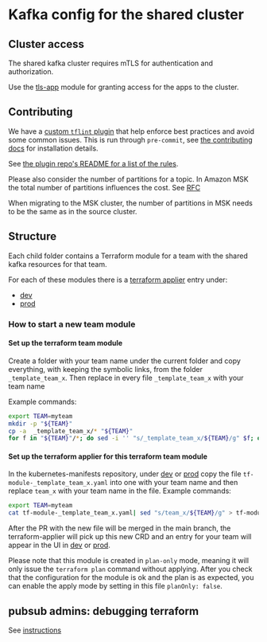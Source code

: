 # Kafka config for the shared cluster

## Cluster access
The shared kafka cluster requires mTLS for authentication and authorization.

Use the [tls-app](../../modules/tls-app) module for granting access for the apps to the cluster.

## Contributing

We have a [custom `tflint` plugin](https://github.com/utilitywarehouse/tflint-ruleset-kafka-config) that help enforce best practices and avoid some
common issues. This is run through `pre-commit`, see [the contributing
docs](../../CONTRIBUTING.md) for installation details. 

See [the plugin repo's README for a list of the rules](https://github.com/utilitywarehouse/tflint-ruleset-kafka-config/blob/main/README.md#rules).

Please also consider the number of partitions for a topic. In Amazon MSK the total number of partitions influences the cost. See [RFC](https://wiki.uw.systems/posts/amazon-msk-managed-kafka-9kjst9t5#h97za-msk)

When migrating to the MSK cluster, the number of partitions in MSK needs to be the same as in the source cluster.

## Structure
Each child folder contains a Terraform module for a team with the shared kafka resources for that team.

For each of these modules there is a [terraform applier](https://github.com/utilitywarehouse/terraform-applier) entry under:
- [dev](https://github.com/utilitywarehouse/kubernetes-manifests/tree/master/dev-aws/pubsub/msk)
- [prod](https://github.com/utilitywarehouse/kubernetes-manifests/tree/master/prod-aws/pubsub/msk)

### How to start a new team module

#### Set up the terraform team module
Create a folder with your team name under the current folder and copy everything, with keeping the symbolic links, from the folder `_template_team_x`. 
Then replace in every file `_template_team_x` with your team name
   
Example commands:
```bash
export TEAM=myteam
mkdir -p "${TEAM}"
cp -a  _template_team_x/* "${TEAM}"
for f in "${TEAM}"/*; do sed -i '' "s/_template_team_x/${TEAM}/g" $f; done
```

#### Set up the terraform applier for this terraform team module
In the kubernetes-manifests repository, under [dev](https://github.com/utilitywarehouse/kubernetes-manifests/tree/master/dev-aws/pubsub/msk) or [prod](https://github.com/utilitywarehouse/kubernetes-manifests/tree/master/prod-aws/pubsub/msk) 
copy the file `tf-module-_template_team_x.yaml` into one with your team name and then replace `team_x` with your team name in the file.
Example commands:
```bash
export TEAM=myteam
cat tf-module-_template_team_x.yaml| sed "s/team_x/${TEAM}/g" > tf-module-${TEAM}.yaml 
```

After the PR with the new file will be merged in the main branch, the terraform-applier will pick up this new CRD 
and an entry for your team will appear in the UI in [dev](https://terraform-applier-system.dev.aws.uw.systems/#pubsub) or [prod](https://terraform-applier-system.prod.aws.uw.systems/#pubsub).

Please note that this module is created in `plan-only` mode, meaning it will only issue the `terraform plan` command without applying. 
After you check that the configuration for the module is ok and the plan is as expected, you can enable the apply mode by setting in this file `planOnly: false`.

## pubsub admins: debugging terraform

See [instructions](TERRAFORM_DEBUG.md)
